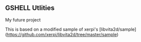 ## GSHELL Utlities

My future project

This is based on a modified sample of xerpi's [libvita2d/sample] (https://github.com/xerpi/libvita2d/tree/master/sample)

